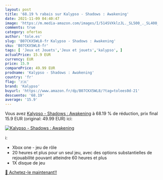 ```yaml
---
layout: post
title: '68.19 % rabais sur Kalypso - Shadows : Awakening'
date: 2021-11-09 04:40:47
image: 'https://m.media-amazon.com/images/I/514SVXklzJL._SL500_._SL400_.jpg'
comments: true
category: ofertas
author: 'tole.es'
slug: 'B07CKX5WL8-fr Kalypso - Shadows : Awakening'
sku: 'B07CKX5WL8-fr'
tags: [ 'Jeux et Jouets','Jeux et jouets','kalypso', ]
actualPrice: 15.9 EUR
currency: EUR
price: 15.9
comparePrice: 49.99 EUR
prodname: 'Kalypso - Shadows : Awakening'
country: 'fr'
flag: '🇫🇷'
brand: 'Kalypso'
buyurl: 'https://www.amazon.fr/dp/B07CKX5WL8/?tag=tolees0d-21'
descuento: '68.19'
average: '15.9'
---
```


Vous avez [Kalypso - Shadows : Awakening](https://www.amazon.fr/dp/B07CKX5WL8/?tag=tolees0d-21)  à  68.19 % de réduction, prix final  15.9 EUR (original: 49.99 EUR) ici:

[![Kalypso - Shadows : Awakening](https://m.media-amazon.com/images/I/514SVXklzJL._SL500_._SL400_.jpg)](https://www.amazon.fr/dp/B07CKX5WL8/?tag=tolees0d-21)

ℹ️:

- Xbox one - jeu de rôle
- 20 heures et plus pour un seul jeu, avec des options substantielles de rejouabilité pouvant atteindre 60 heures et plus
- 1X disque de jeu

[🛒 Achetez-le maintenant!!](https://www.amazon.fr/dp/B07CKX5WL8/?tag=tolees0d-21)
